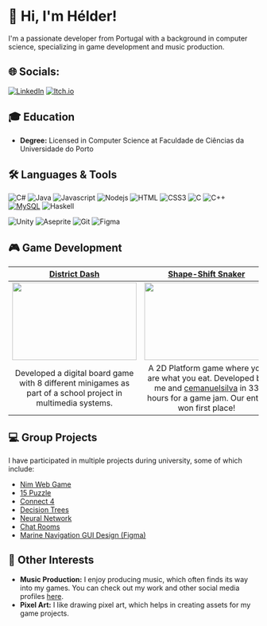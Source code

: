 # 👋 Hi, I'm Hélder!

I'm a passionate developer from Portugal with a background in computer science, specializing in game development and music production.

## 🌐 Socials:
[![LinkedIn](https://img.shields.io/badge/linkedin-%230077B5.svg?style=for-the-badge&logo=linkedin&logoColor=white)](https://www.linkedin.com/in/hélder-ramos) [![Itch.io](https://img.shields.io/badge/Itch-%23FF0B34.svg?style=for-the-badge&logo=Itch.io&logoColor=white)](https://pofinho.itch.io/)

## 🎓 Education
- **Degree:** Licensed in Computer Science at Faculdade de Ciências da Universidade do Porto

## 🛠 Languages & Tools
![C#](https://img.shields.io/badge/C%23-239120?style=for-the-badge&logo=c-sharp&logoColor=white)
![Java](https://img.shields.io/badge/Java-ED8B00?style=for-the-badge&logo=java&logoColor=white)
![Javascript](https://img.shields.io/badge/Javascript-F0DB4F?style=for-the-badge&labelColor=black&logo=javascript&logoColor=F0DB4F)
![Nodejs](https://img.shields.io/badge/Nodejs-3C873A?style=for-the-badge&labelColor=black&logo=node.js&logoColor=3C873A)
![HTML](https://img.shields.io/badge/HTML5-E34F26?style=for-the-badge&logo=html5&logoColor=white)
![CSS3](https://img.shields.io/badge/CSS3-1572B6?style=for-the-badge&logo=css3&logoColor=white)
![C](https://img.shields.io/badge/C-00599C?style=for-the-badge&logo=c&logoColor=white)
![C++](https://img.shields.io/badge/C++-00599C?style=for-the-badge&logo=cplusplus&logoColor=white)
[![MySQL](https://img.shields.io/badge/MySQL-4479A1?style=for-the-badge&logo=mysql&logoColor=fff)](#)
![Haskell](https://img.shields.io/badge/Haskell-5e5086?style=for-the-badge&logo=haskell&logoColor=white)

![Unity](https://img.shields.io/badge/unity-%23000000.svg?style=for-the-badge&logo=unity&logoColor=white)
![Aseprite](https://img.shields.io/badge/Aseprite-FFFFFF?style=for-the-badge&logo=Aseprite&logoColor=#7D929E)
![Git](https://img.shields.io/badge/Git-F05032?style=for-the-badge&logo=git&logoColor=white)
![Figma](https://img.shields.io/badge/figma-%23F24E1E.svg?style=for-the-badge&logo=figma&logoColor=white)

## 🎮 Game Development

| **<a href="https://pofinho.itch.io/district-dash">District Dash</a>** | **<a href="https://cemanuelsilva.itch.io/shape-shift-snacker-a-slimy-adventure">Shape-Shift Snaker</a>** | **In Development** |
|:-----------------:|:----------------------:|:------------------:|
| <a href="https://pofinho.itch.io/district-dash"><img src="https://github.com/heldergomesramos/heldergomesramos/assets/174441887/6301e43e-890f-47cf-95fa-291d91030936" width="250" height="156"></a> | <a href="https://cemanuelsilva.itch.io/shape-shift-snacker-a-slimy-adventure"><img src="https://github.com/heldergomesramos/heldergomesramos/assets/174441887/ccc40cd6-d998-4a4b-9b04-f20292685ee1" width="250" height="156"></a> | <img src="https://github.com/heldergomesramos/heldergomesramos/assets/174441887/6e2fb52d-33ca-48db-b81a-ffd975984ab3" width="250" height="156"> |
| <div style="max-width: 300px;">Developed a digital board game with 8 different minigames as part of a school project in multimedia systems.</div> | <div style="max-width: 300px;">A 2D Platform game where you are what you eat. Developed by me and <a href="https://github.com/cemanuelsilva">cemanuelsilva</a> in 33 hours for a game jam. Our entry won first place!</div> | <div style="max-width: 300px;">A 2D Metroidvania game I've been working on for the past 2+ years. Although it's not finished yet, it's a labor of love where I continuously learn and improve.</div> |

## 💻 Group Projects
I have participated in multiple projects during university, some of which include:
- [Nim Web Game](https://github.com/heldergomesramos/Nim-Web-Game)
- [15 Puzzle](https://github.com/heldergomesramos/15-puzzle)
- [Connect 4](https://github.com/heldergomesramos/Connect-4)
- [Decision Trees](https://github.com/heldergomesramos/Decision-Trees)
- [Neural Network](https://github.com/heldergomesramos/Neural-Network)
- [Chat Rooms](https://github.com/heldergomesramos/Chat-Rooms)
- [Marine Navigation GUI Design (Figma)](https://www.figma.com/proto/B27Lz0tdjttjnXNI5kUbyF/Navega%C3%A7%C3%A3o?node-id=1-2&starting-point-node-id=1%3A2&t=DRUXlnKmiU4G2I4q-1)


## 🎨 Other Interests
- **Music Production:** I enjoy producing music, which often finds its way into my games. You can check out my work and other social media profiles [here](https://linktr.ee/pofinho).
- **Pixel Art:** I like drawing pixel art, which helps in creating assets for my game projects.
